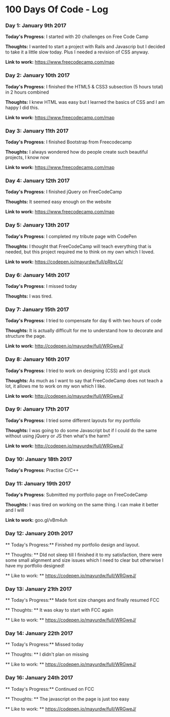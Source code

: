 # 100 Days Of Code - Log

### Day 1: January 9th 2017 

**Today's Progress**: I started with 20 challenges on Free Code Camp

**Thoughts:** I wanted to start a project with Rails and Javascrip but I decided to take it a little slow today. Plus I needed a revision of CSS anyway.

**Link to work:** https://www.freecodecamp.com/map

### Day 2: January 10th 2017 

**Today's Progress**: I finished the HTML5 & CSS3 subsection (5 hours total) in 2 hours combined

**Thoughts:** I knew HTML was easy but I learned the basics of CSS and I am happy I did this.

**Link to work:** https://www.freecodecamp.com/map

### Day 3: January 11th 2017 

**Today's Progress**: I finished Bootstrap from Freecodecamp

**Thoughts:** I always wondered how do people create such beautiful projects, I know now

**Link to work:** https://www.freecodecamp.com/map

### Day 4: January 12th 2017 

**Today's Progress**: I finished jQuery on FreeCodeCamp 

**Thoughts:** It seemed easy enough on the website

**Link to work:** https://www.freecodecamp.com/map

### Day 5: January 13th 2017 

**Today's Progress**: I completed my tribute page with CodePen

**Thoughts:** I thought that FreeCodeCamp will teach everything that is needed, but this project required me to think on my own which I loved.

**Link to work:** https://codepen.io/mayurdw/full/pRbvLO/

### Day 6: January 14th 2017 

**Today's Progress**: I missed today 

**Thoughts:** I was tired. 

### Day 7: January 15th 2017 

**Today's Progress**: I tried to compensate for day 6 with two hours of code

**Thoughts:** It is actually difficult for me to understand how to decorate and structure the page.

**Link to work:** http://codepen.io/mayurdw/full/WRGweJ/

### Day 8: January 16th 2017 

**Today's Progress**: I tried to work on designing (CSS) and I got stuck

**Thoughts:** As much as I want to say that FreeCodeCamp does not teach a lot, it allows me to work on my won which I like.

**Link to work:** http://codepen.io/mayurdw/full/WRGweJ/

### Day 9: January 17th 2017 

**Today's Progress**: I tried some different layouts for my portfolio

**Thoughts:** I was going to do some Javascript but if I could do the same without using jQuery or JS then what's the harm?

**Link to work:** http://codepen.io/mayurdw/full/WRGweJ/

### Day 10: January 18th 2017 

**Today's Progress**: Practise C/C++

### Day 11: January 19th 2017 

**Today's Progress**: Submitted my portfolio page on FreeCodeCamp

**Thoughts:** I was tired on working on the same thing. I can make it better and I will

**Link to work:** goo.gl/vBm4uh

### Day 12: January 20th 2017

** Today's Progress:** Finished my portfolio design and layout. 

** Thoughts: ** DId not sleep till I finished it to my satisfaction, there were some small alignment and size issues which I need to clear but otherwise I have my portfolio designed!

** Like to work: ** https://codepen.io/mayurdw/full/WRGweJ/

### Day 13: January 21th 2017

** Today's Progress:** Made font size changes and finally resumed FCC

** Thoughts: ** It was okay to start with FCC again

** Like to work: ** https://codepen.io/mayurdw/full/WRGweJ/

### Day 14: January 22th 2017

** Today's Progress:** Missed today

** Thoughts: ** I didn't plan on missing

** Like to work: ** https://codepen.io/mayurdw/full/WRGweJ/

### Day 16: January 24th 2017

** Today's Progress:** Continued on FCC

** Thoughts: ** The javascript on the page is just too easy

** Like to work: ** https://codepen.io/mayurdw/full/WRGweJ/
